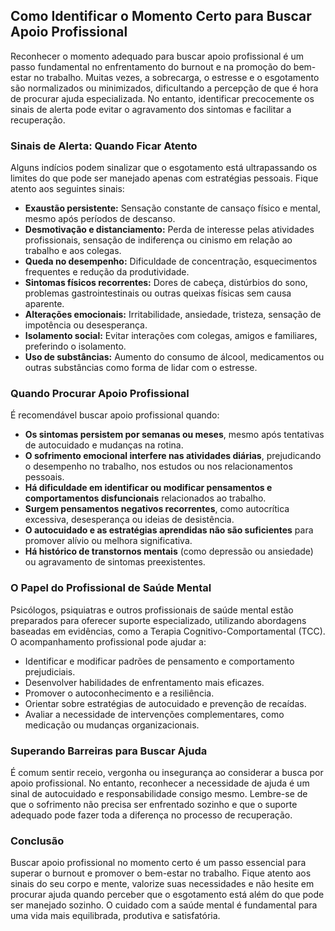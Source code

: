 
## Como Identificar o Momento Certo para Buscar Apoio Profissional

Reconhecer o momento adequado para buscar apoio profissional é um passo fundamental no enfrentamento do burnout e na promoção do bem-estar no trabalho. Muitas vezes, a sobrecarga, o estresse e o esgotamento são normalizados ou minimizados, dificultando a percepção de que é hora de procurar ajuda especializada. No entanto, identificar precocemente os sinais de alerta pode evitar o agravamento dos sintomas e facilitar a recuperação.

### Sinais de Alerta: Quando Ficar Atento

Alguns indícios podem sinalizar que o esgotamento está ultrapassando os limites do que pode ser manejado apenas com estratégias pessoais. Fique atento aos seguintes sinais:

- **Exaustão persistente:** Sensação constante de cansaço físico e mental, mesmo após períodos de descanso.
- **Desmotivação e distanciamento:** Perda de interesse pelas atividades profissionais, sensação de indiferença ou cinismo em relação ao trabalho e aos colegas.
- **Queda no desempenho:** Dificuldade de concentração, esquecimentos frequentes e redução da produtividade.
- **Sintomas físicos recorrentes:** Dores de cabeça, distúrbios do sono, problemas gastrointestinais ou outras queixas físicas sem causa aparente.
- **Alterações emocionais:** Irritabilidade, ansiedade, tristeza, sensação de impotência ou desesperança.
- **Isolamento social:** Evitar interações com colegas, amigos e familiares, preferindo o isolamento.
- **Uso de substâncias:** Aumento do consumo de álcool, medicamentos ou outras substâncias como forma de lidar com o estresse.

### Quando Procurar Apoio Profissional

É recomendável buscar apoio profissional quando:

- **Os sintomas persistem por semanas ou meses**, mesmo após tentativas de autocuidado e mudanças na rotina.
- **O sofrimento emocional interfere nas atividades diárias**, prejudicando o desempenho no trabalho, nos estudos ou nos relacionamentos pessoais.
- **Há dificuldade em identificar ou modificar pensamentos e comportamentos disfuncionais** relacionados ao trabalho.
- **Surgem pensamentos negativos recorrentes**, como autocrítica excessiva, desesperança ou ideias de desistência.
- **O autocuidado e as estratégias aprendidas não são suficientes** para promover alívio ou melhora significativa.
- **Há histórico de transtornos mentais** (como depressão ou ansiedade) ou agravamento de sintomas preexistentes.

### O Papel do Profissional de Saúde Mental

Psicólogos, psiquiatras e outros profissionais de saúde mental estão preparados para oferecer suporte especializado, utilizando abordagens baseadas em evidências, como a Terapia Cognitivo-Comportamental (TCC). O acompanhamento profissional pode ajudar a:

- Identificar e modificar padrões de pensamento e comportamento prejudiciais.
- Desenvolver habilidades de enfrentamento mais eficazes.
- Promover o autoconhecimento e a resiliência.
- Orientar sobre estratégias de autocuidado e prevenção de recaídas.
- Avaliar a necessidade de intervenções complementares, como medicação ou mudanças organizacionais.

### Superando Barreiras para Buscar Ajuda

É comum sentir receio, vergonha ou insegurança ao considerar a busca por apoio profissional. No entanto, reconhecer a necessidade de ajuda é um sinal de autocuidado e responsabilidade consigo mesmo. Lembre-se de que o sofrimento não precisa ser enfrentado sozinho e que o suporte adequado pode fazer toda a diferença no processo de recuperação.

### Conclusão

Buscar apoio profissional no momento certo é um passo essencial para superar o burnout e promover o bem-estar no trabalho. Fique atento aos sinais do seu corpo e mente, valorize suas necessidades e não hesite em procurar ajuda quando perceber que o esgotamento está além do que pode ser manejado sozinho. O cuidado com a saúde mental é fundamental para uma vida mais equilibrada, produtiva e satisfatória.
```